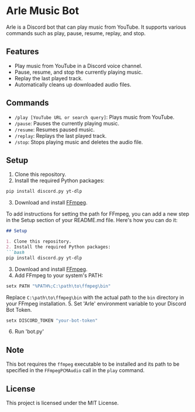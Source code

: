 # Arle Music Bot

Arle is a Discord bot that can play music from YouTube. It supports various commands such as play, pause, resume, replay, and stop.

## Features

- Play music from YouTube in a Discord voice channel.
- Pause, resume, and stop the currently playing music.
- Replay the last played track.
- Automatically cleans up downloaded audio files.

## Commands

- `/play [YouTube URL or search query]`: Plays music from YouTube.
- `/pause`: Pauses the currently playing music.
- `/resume`: Resumes paused music.
- `/replay`: Replays the last played track.
- `/stop`: Stops playing music and deletes the audio file.

## Setup

1. Clone this repository.
2. Install the required Python packages: 
```bash
pip install discord.py yt-dlp
```
3. Download and install [FFmpeg](https://ffmpeg.org/download.html).

To add instructions for setting the path for FFmpeg, you can add a new step in the Setup section of your README.md file. Here's how you can do it:

```markdown
## Setup

1. Clone this repository.
2. Install the required Python packages: 
```bash
pip install discord.py yt-dlp
```
3. Download and install [FFmpeg](https://ffmpeg.org/download.html).
4. Add FFmpeg to your system's PATH:
```bash
setx PATH "%PATH%;C:\path\to\ffmpeg\bin"
```
Replace `C:\path\to\ffmpeg\bin` with the actual path to the `bin` directory in your FFmpeg installation.
5. Set 'Arle' environment variable to your Discord Bot Token.
```bash
setx DISCORD_TOKEN "your-bot-token"
```
6. Run 'bot.py'

## Note

This bot requires the `ffmpeg` executable to be installed and its path to be specified in the `FFmpegPCMAudio` call in the `play` command.

## License

This project is licensed under the MIT License.